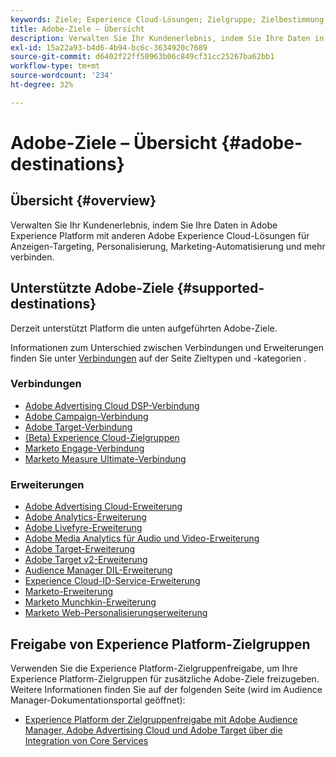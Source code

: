 ```yaml
---
keywords: Ziele; Experience Cloud-Lösungen; Zielgruppe; Zielbestimmung; Adcloud; Werbe-Cloud; Audience Manager; Adobe Target-Ziel; Zielgruppe; Audience Manager-Ziel;
title: Adobe-Ziele – Übersicht
description: Verwalten Sie Ihr Kundenerlebnis, indem Sie Ihre Daten in Platform mit anderen Adobe Experience Cloud-Lösungen für Anzeigen-Targeting, Personalisierung, Marketing-Automatisierung und mehr verbinden.
exl-id: 15a22a93-b4d6-4b94-bc6c-3634920c7689
source-git-commit: d6402f22ff50963b06c849cf31cc25267ba62bb1
workflow-type: tm+mt
source-wordcount: '234'
ht-degree: 32%

---
```


# Adobe-Ziele – Übersicht {#adobe-destinations}

## Übersicht {#overview}

Verwalten Sie Ihr Kundenerlebnis, indem Sie Ihre Daten in Adobe Experience Platform mit anderen Adobe Experience Cloud-Lösungen für Anzeigen-Targeting, Personalisierung, Marketing-Automatisierung und mehr verbinden.

## Unterstützte Adobe-Ziele {#supported-destinations}

Derzeit unterstützt Platform die unten aufgeführten Adobe-Ziele.

Informationen zum Unterschied zwischen Verbindungen und Erweiterungen finden Sie unter [Verbindungen](../../destination-types.md#connections) auf der Seite Zieltypen und -kategorien .

### Verbindungen

* [Adobe Advertising Cloud DSP-Verbindung](/help/destinations/catalog/advertising/adobe-advertising-cloud-connection.md)
* [Adobe Campaign-Verbindung](../email-marketing/adobe-campaign.md)
* [Adobe Target-Verbindung](/help/destinations/catalog/personalization/adobe-target-connection.md)
* [(Beta) Experience Cloud-Zielgruppen](/help/destinations/catalog/adobe/experience-cloud-audiences.md)
* [Marketo Engage-Verbindung](/help/destinations/catalog/adobe/marketo-engage.md)
* [Marketo Measure Ultimate-Verbindung](/help/destinations/catalog/adobe/marketo-measure-ultimate.md)

### Erweiterungen

* [Adobe Advertising Cloud-Erweiterung](../advertising/adobe-advertising-cloud.md)
* [Adobe Analytics-Erweiterung](../analytics/adobe-analytics.md)
* [Adobe Livefyre-Erweiterung](../social/adobe-livefyre.md)
* [Adobe Media Analytics für Audio und Video-Erweiterung](../analytics/adobe-video-analytics.md)
* [Adobe Target-Erweiterung](../personalization/adobe-target.md)
* [Adobe Target v2-Erweiterung](../personalization/adobe-target-v2.md)
* [Audience Manager DIL-Erweiterung](../data-management/aam-dil-extension.md)
* [Experience Cloud-ID-Service-Erweiterung](../personalization/adobe-ecid.md)
* [Marketo-Erweiterung](../email/marketo.md)
* [Marketo Munchkin-Erweiterung](../email/marketo-munchkin.md)
* [Marketo Web-Personalisierungserweiterung](../personalization/marketo-web-personalization.md)

## Freigabe von Experience Platform-Zielgruppen

Verwenden Sie die Experience Platform-Zielgruppenfreigabe, um Ihre Experience Platform-Zielgruppen für zusätzliche Adobe-Ziele freizugeben. Weitere Informationen finden Sie auf der folgenden Seite (wird im Audience Manager-Dokumentationsportal geöffnet):

* [Experience Platform der Zielgruppenfreigabe mit Adobe Audience Manager, Adobe Advertising Cloud und Adobe Target über die Integration von Core Services](https://experienceleague.adobe.com/docs/audience-manager/user-guide/implementation-integration-guides/integration-experience-platform/aam-aep-audience-sharing.html?lang=de)
